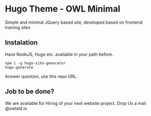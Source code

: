 # Hugo Theme - OWL Minimal

Simple and minimal JQuery based site, developed based on frontend training sites

## Instalation
Have NodeJS, Hugo etc. available in your path before.

```
npm i -g hugo-site-generator
hugo-generate
```
Answer question, use this repo URL.

## Job to be done?
We are available for Hiring of your next website project. Drop Us a mail @owlstd.io
